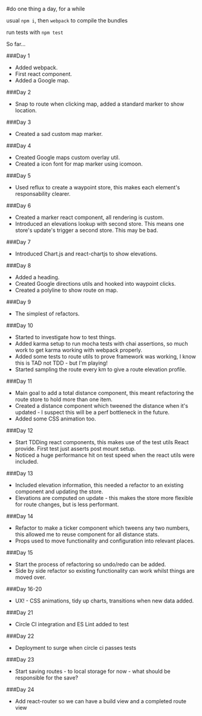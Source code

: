#do one thing a day, for a while

usual `npm i`, then `webpack` to compile the bundles

run tests with `npm test`

So far...

###Day 1
* Added webpack.
* First react component.
* Added a Google map.

###Day 2
* Snap to route when clicking map, added a standard marker to show location.
 
###Day 3
* Created a sad custom map marker.

###Day 4
* Created Google maps custom overlay util.
* Created a icon font for map marker using icomoon.
 
###Day 5
* Used reflux to create a waypoint store, this makes each element's responsability clearer.

###Day 6
* Created a marker react component, all rendering is custom.
* Introduced an elevations lookup with second store. This means one store's update's trigger a second store. This may be bad.

###Day 7
* Introduced Chart.js and react-chartjs to show elevations.

###Day 8
* Added a heading.
* Created Google directions utils and hooked into waypoint clicks.
* Created a polyline to show route on map.
 
###Day 9
* The simplest of refactors.
 
###Day 10
* Started to investigate how to test things.
* Added karma setup to run mocha tests with chai assertions, so much work to get karma working with webpack properly.
* Added some tests to route utils to prove framework was working, I know this is TAD not TDD - but I'm playing!
* Started sampling the route every km to give a route elevation profile.

###Day 11
* Main goal to add a total distance component, this meant refactoring the route store to hold more than one item.
* Created a distance component which tweened the distance when it's updated - I suspect this will be a perf bottleneck in the future.
* Added some CSS animation too.

###Day 12
* Start TDDing react components, this makes use of the test utils React provide. First test just asserts post mount setup.
* Noticed a huge performance hit on test speed when the react utils were included.

###Day 13
* Included elevation information, this needed a refactor to an existing component and updating the store.
* Elevations are computed on update - this makes the store more flexible for route changes, but is less performant.

###Day 14
* Refactor to make a ticker component which tweens any two numbers, this allowed me to reuse component for all distance stats.
* Props used to move functionality and configuration into relevant places.

###Day 15
* Start the process of refactoring so undo/redo can be added.
* Side by side refactor so existing functionality can work whilst things are moved over.

###Day 16-20
* UX! - CSS animations, tidy up charts, transitions when new data added.

###Day 21
* Circle CI integration and ES Lint added to test

###Day 22
* Deployment to surge when circle ci passes tests

###Day 23
* Start saving routes - to local storage for now - what should be responsible for the save?

###Day 24
* Add react-router so we can have a build view and a completed route view





